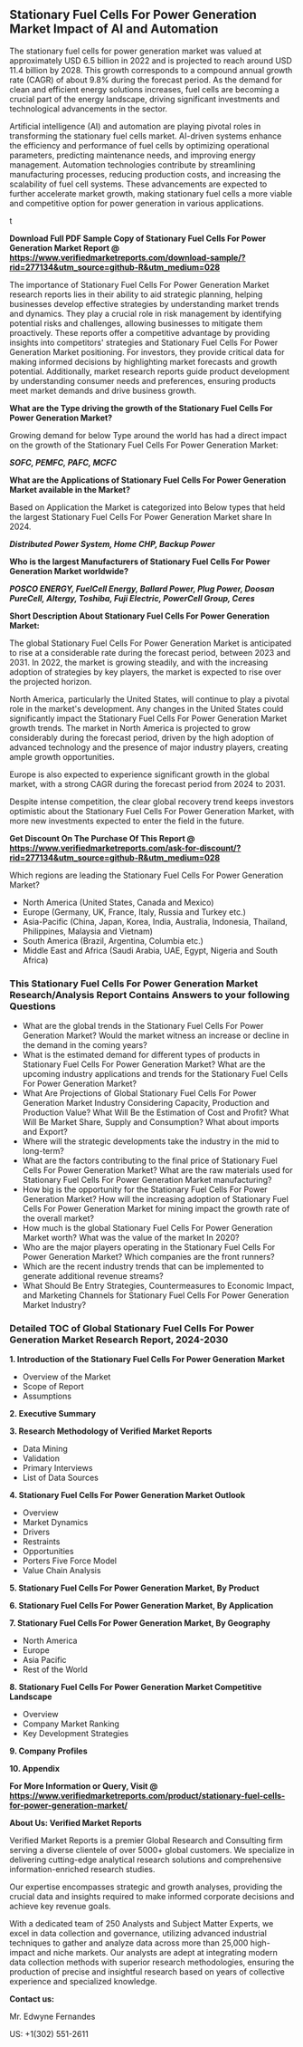 <h2>Stationary Fuel Cells For Power Generation Market Impact of AI and Automation</h2><p>The stationary fuel cells for power generation market was valued at approximately USD 6.5 billion in 2022 and is projected to reach around USD 11.4 billion by 2028. This growth corresponds to a compound annual growth rate (CAGR) of about 9.8% during the forecast period. As the demand for clean and efficient energy solutions increases, fuel cells are becoming a crucial part of the energy landscape, driving significant investments and technological advancements in the sector.</p><p>Artificial intelligence (AI) and automation are playing pivotal roles in transforming the stationary fuel cells market. AI-driven systems enhance the efficiency and performance of fuel cells by optimizing operational parameters, predicting maintenance needs, and improving energy management. Automation technologies contribute by streamlining manufacturing processes, reducing production costs, and increasing the scalability of fuel cell systems. These advancements are expected to further accelerate market growth, making stationary fuel cells a more viable and competitive option for power generation in various applications.</p>t</p><p id="" class=""><strong>Download Full PDF Sample Copy of Stationary Fuel Cells For Power Generation Market Report @ <a href="https://www.verifiedmarketreports.com/download-sample/?rid=277134&utm_source=github-R&utm_medium=028" target="_blank">https://www.verifiedmarketreports.com/download-sample/?rid=277134&utm_source=github-R&utm_medium=028</a></strong></p><p>The importance of&nbsp;Stationary Fuel Cells For Power Generation Market research reports lies in their ability to aid strategic planning, helping businesses develop effective strategies by understanding market trends and dynamics. They play a crucial role in risk management by identifying potential risks and challenges, allowing businesses to mitigate them proactively. These reports offer a competitive advantage by providing insights into competitors' strategies and Stationary Fuel Cells For Power Generation Market positioning. For investors, they provide critical data for making informed decisions by highlighting market forecasts and growth potential. Additionally, market research reports guide product development by understanding consumer needs and preferences, ensuring products meet market demands and drive business growth.</p><p><strong>What are the&nbsp;Type driving the growth of the Stationary Fuel Cells For Power Generation Market?</strong></p><p id="" class="">Growing demand for below Type around the world has had a direct impact on the growth of the Stationary Fuel Cells For Power Generation Market:</p><em><strong>SOFC, PEMFC, PAFC, MCFC</strong></em></p><strong>What are the&nbsp;Applications&nbsp;of Stationary Fuel Cells For Power Generation Market available in the Market?</strong></p><p id="" class="">Based on Application the Market is categorized into Below types that held the largest Stationary Fuel Cells For Power Generation Market share In 2024.</p><em><strong>Distributed Power System, Home CHP, Backup Power</strong></em></p><strong>Who is the largest Manufacturers of Stationary Fuel Cells For Power Generation Market worldwide?</strong></p><p><em><strong>POSCO ENERGY, FuelCell Energy, Ballard Power, Plug Power, Doosan PureCell, Altergy, Toshiba, Fuji Electric, PowerCell Group, Ceres</strong></em></p><p id="" class=""><strong>Short Description About Stationary Fuel Cells For Power Generation Market:</strong></p><p>The global Stationary Fuel Cells For Power Generation Market is anticipated to rise at a considerable rate during the forecast period, between 2023 and 2031. In 2022, the market is growing steadily, and with the increasing adoption of strategies by key players, the market is expected to rise over the projected horizon.</p><p>North America, particularly the United States, will continue to play a pivotal role in the market's development. Any changes in the United States could significantly impact the Stationary Fuel Cells For Power Generation Market growth trends. The market in North America is projected to grow considerably during the forecast period, driven by the high adoption of advanced technology and the presence of major industry players, creating ample growth opportunities.</p><p>Europe is also expected to experience significant growth in the global market, with a strong CAGR during the forecast period from 2024 to 2031.</p><p>Despite intense competition, the clear global recovery trend keeps investors optimistic about the Stationary Fuel Cells For Power Generation Market, with more new investments expected to enter the field in the future.</p><p id="" class=""><strong>Get Discount On The Purchase Of This Report @ <a href="https://www.verifiedmarketreports.com/ask-for-discount/?rid=277134&utm_source=github-R&utm_medium=028" target="_blank">https://www.verifiedmarketreports.com/ask-for-discount/?rid=277134&utm_source=github-R&utm_medium=028</a></strong></p>Which regions are leading the Stationary Fuel Cells For Power Generation Market?</p><ul><li>North America (United States, Canada and Mexico)</li><li>Europe (Germany, UK, France, Italy, Russia and Turkey etc.)</li><li>Asia-Pacific (China, Japan, Korea, India, Australia, Indonesia, Thailand, Philippines, Malaysia and Vietnam)</li><li>South America (Brazil, Argentina, Columbia etc.)</li><li>Middle East and Africa (Saudi Arabia, UAE, Egypt, Nigeria and South Africa)</li></ul><h3 id="" class="">This Stationary Fuel Cells For Power Generation Market Research/Analysis Report Contains Answers to your following Questions</h3><ul><li>What are the global trends in the Stationary Fuel Cells For Power Generation Market? Would the market witness an increase or decline in the demand in the coming years?</li><li>What is the estimated demand for different types of products in Stationary Fuel Cells For Power Generation Market? What are the upcoming industry applications and trends for the Stationary Fuel Cells For Power Generation Market?</li><li>What Are Projections of Global Stationary Fuel Cells For Power Generation Market Industry Considering Capacity, Production and Production Value? What Will Be the Estimation of Cost and Profit? What Will Be Market Share, Supply and Consumption? What about imports and Export?</li><li>Where will the strategic developments take the industry in the mid to long-term?</li><li>What are the factors contributing to the final price of Stationary Fuel Cells For Power Generation Market? What are the raw materials used for Stationary Fuel Cells For Power Generation Market manufacturing?</li><li>How big is the opportunity for the Stationary Fuel Cells For Power Generation Market? How will the increasing adoption of Stationary Fuel Cells For Power Generation Market for mining impact the growth rate of the overall market?</li><li>How much is the global Stationary Fuel Cells For Power Generation Market worth? What was the value of the market In 2020?</li><li>Who are the major players operating in the Stationary Fuel Cells For Power Generation Market? Which companies are the front runners?</li><li>Which are the recent industry trends that can be implemented to generate additional revenue streams?</li><li>What Should Be Entry Strategies, Countermeasures to Economic Impact, and Marketing Channels for Stationary Fuel Cells For Power Generation Market Industry?</li></ul><h3 id="" class="">Detailed TOC of Global Stationary Fuel Cells For Power Generation Market Research Report, 2024-2030</h3><p id="" class=""><strong>1. Introduction of the Stationary Fuel Cells For Power Generation Market</strong></p><ul><li>Overview of the Market</li><li>Scope of Report</li><li>Assumptions</li></ul><p id="" class=""><strong>2. Executive Summary</strong></p><p id="" class=""><strong>3. Research Methodology of Verified Market Reports</strong></p><ul><li>Data Mining</li><li>Validation</li><li>Primary Interviews</li><li>List of Data Sources</li></ul><p id="" class=""><strong>4. Stationary Fuel Cells For Power Generation Market Outlook</strong></p><ul><li>Overview</li><li>Market Dynamics</li><li>Drivers</li><li>Restraints</li><li>Opportunities</li><li>Porters Five Force Model</li><li>Value Chain Analysis</li></ul><p id="" class=""><strong>5. Stationary Fuel Cells For Power Generation Market, By Product</strong></p><p id="" class=""><strong>6. Stationary Fuel Cells For Power Generation Market, By Application</strong></p><p id="" class=""><strong>7. Stationary Fuel Cells For Power Generation Market, By Geography</strong></p><ul><li>North America</li><li>Europe</li><li>Asia Pacific</li><li>Rest of the World</li></ul><p id="" class=""><strong>8. Stationary Fuel Cells For Power Generation Market Competitive Landscape</strong></p><ul><li>Overview</li><li>Company Market Ranking</li><li>Key Development Strategies</li></ul><p id="" class=""><strong>9. Company Profiles</strong></p><p id="" class=""><strong>10. Appendix</strong></p><p id="" class=""><strong>For More Information or Query, Visit @ <a href="https://www.verifiedmarketreports.com/product/stationary-fuel-cells-for-power-generation-market/" target="_blank">https://www.verifiedmarketreports.com/product/stationary-fuel-cells-for-power-generation-market/</a></strong></p><p id="" class=""><strong>About Us: Verified Market Reports</strong></p><p id="" class="">Verified Market Reports is a premier Global Research and Consulting firm serving a diverse clientele of over 5000+ global customers. We specialize in delivering cutting-edge analytical research solutions and comprehensive information-enriched research studies.</p><p id="" class="">Our expertise encompasses strategic and growth analyses, providing the crucial data and insights required to make informed corporate decisions and achieve key revenue goals.</p><p id="" class="">With a dedicated team of 250 Analysts and Subject Matter Experts, we excel in data collection and governance, utilizing advanced industrial techniques to gather and analyze data across more than 25,000 high-impact and niche markets. Our analysts are adept at integrating modern data collection methods with superior research methodologies, ensuring the production of precise and insightful research based on years of collective experience and specialized knowledge.</p><p id="" class=""><strong>Contact us:</strong></p><p id="" class="">Mr. Edwyne Fernandes</p><p id="" class="">US: +1(302) 551-2611</p>